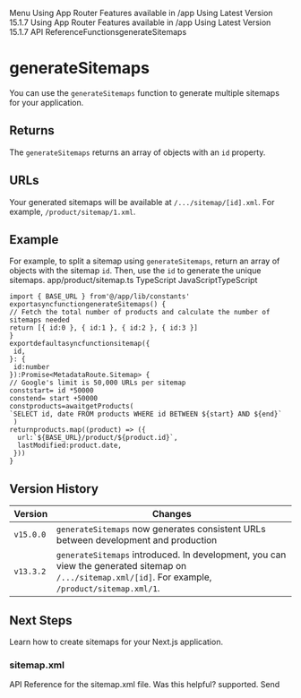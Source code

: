Menu
Using App Router
Features available in /app
Using Latest Version
15.1.7
Using App Router
Features available in /app
Using Latest Version
15.1.7
API ReferenceFunctionsgenerateSitemaps
# generateSitemaps
You can use the `generateSitemaps` function to generate multiple sitemaps for your application.
## Returns
The `generateSitemaps` returns an array of objects with an `id` property.
## URLs
Your generated sitemaps will be available at `/.../sitemap/[id].xml`. For example, `/product/sitemap/1.xml`.
## Example
For example, to split a sitemap using `generateSitemaps`, return an array of objects with the sitemap `id`. Then, use the `id` to generate the unique sitemaps.
app/product/sitemap.ts
TypeScript
JavaScriptTypeScript
```
import { BASE_URL } from'@/app/lib/constants'
exportasyncfunctiongenerateSitemaps() {
// Fetch the total number of products and calculate the number of sitemaps needed
return [{ id:0 }, { id:1 }, { id:2 }, { id:3 }]
}
exportdefaultasyncfunctionsitemap({
 id,
}: {
 id:number
}):Promise<MetadataRoute.Sitemap> {
// Google's limit is 50,000 URLs per sitemap
conststart= id *50000
constend= start +50000
constproducts=awaitgetProducts(
`SELECT id, date FROM products WHERE id BETWEEN ${start} AND ${end}`
 )
returnproducts.map((product) => ({
  url:`${BASE_URL}/product/${product.id}`,
  lastModified:product.date,
 }))
}
```

## Version History
Version| Changes  
---|---  
`v15.0.0`| `generateSitemaps` now generates consistent URLs between development and production  
`v13.3.2`| `generateSitemaps` introduced. In development, you can view the generated sitemap on `/.../sitemap.xml/[id]`. For example, `/product/sitemap.xml/1`.  
## Next Steps
Learn how to create sitemaps for your Next.js application.
### sitemap.xml
API Reference for the sitemap.xml file.
Was this helpful?
supported.
Send
